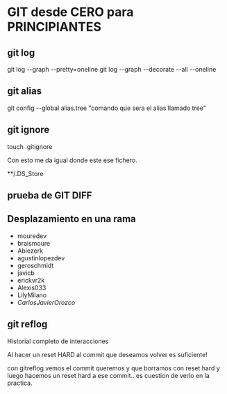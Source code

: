 # GIT desde CERO para PRINCIPIANTES

## git log
git log --graph --pretty=oneline
git log --graph --decorate --all --oneline

## git alias 
git config --global alias.tree "comando que sera el alias llamado tree"

## git ignore

touch .gitignore

Con esto me da igual donde este ese fichero.

**/.DS_Store 

## prueba de GIT DIFF

## Desplazamiento en una rama

- mouredev
- braismoure
- Abiezerk
- agustinlopezdev
- geroschmidt
- javicb
- erickvr2k
- Alexis033
- LilyMilano
- _CarlosJavierOrozco_

## git reflog

Historial completo de interacciones

Al hacer un reset HARD al commit que deseamos volver es suficiente! 

con gitreflog vemos el commit queremos y que borramos con reset hard y luego hacemos un reset hard a ese commit.. es cuestion de verlo en la practica. 
